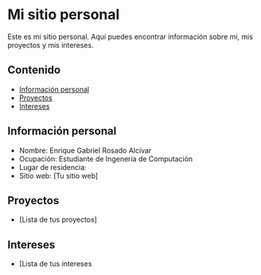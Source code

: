 # Mi sitio personal
Este es mi sitio personal. Aquí puedes encontrar información sobre mí, mis
proyectos y mis intereses.
## Contenido
* [Información personal](#información-personal)
* [Proyectos](#proyectos)
* [Intereses](#intereses)
## Información personal
* Nombre: Enrique Gabriel Rosado Alcivar
* Ocupación: Estudiante de Ingenería de Computación
* Lugar de residencia: 
* Sitio web: [Tu sitio web]
## Proyectos
* [Lista de tus proyectos]
## Intereses
* [Lista de tus intereses

